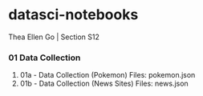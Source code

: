 # datasci-notebooks

Thea Ellen Go | Section S12

### 01 Data Collection

1. 01a - Data Collection (Pokemon)
   Files: pokemon.json
2. 01b - Data Collection (News Sites)
   Files: news.json
